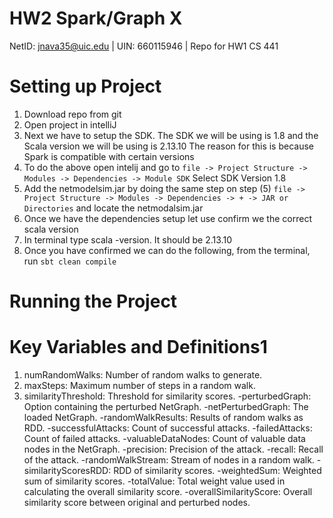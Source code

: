 # HW2 Spark/Graph X

NetID: jnava35@uic.edu | UIN: 660115946 | Repo for HW1 CS 441

# Setting up Project

1. Download repo from git
2. Open project in intelliJ 
3. Next we have to setup the SDK. The SDK we will be using is 1.8 and the Scala version we will be using is 2.13.10
   The reason for this is because Spark is compatible with certain versions
5. To do the above open intelij and go to `file -> Project Structure -> Modules -> Dependencies -> Module SDK` Select SDK Version 1.8
6. Add the netmodelsim.jar by doing the same step on step (5)
   `file -> Project Structure -> Modules -> Dependencies -> + -> JAR or Directories` and locate the netmodalsim.jar
8. Once we have the dependencies setup let use confirm we the correct scala version
9. In terminal type scala -version. It should be 2.13.10
10. Once you have confirmed we can do the following, from the terminal, run `sbt clean compile`

# Running the Project 


# Key Variables and Definitions1
1. numRandomWalks: Number of random walks to generate.
2. maxSteps: Maximum number of steps in a random walk.
3. similarityThreshold: Threshold for similarity scores.
-perturbedGraph: Option containing the perturbed NetGraph.
-netPerturbedGraph: The loaded NetGraph.
-randomWalkResults: Results of random walks as RDD.
-successfulAttacks: Count of successful attacks.
-failedAttacks: Count of failed attacks.
-valuableDataNodes: Count of valuable data nodes in the NetGraph.
-precision: Precision of the attack.
-recall: Recall of the attack.
-randomWalkStream: Stream of nodes in a random walk.
-similarityScoresRDD: RDD of similarity scores.
-weightedSum: Weighted sum of similarity scores.
-totalValue: Total weight value used in calculating the overall similarity score.
-overallSimilarityScore: Overall similarity score between original and perturbed nodes.

